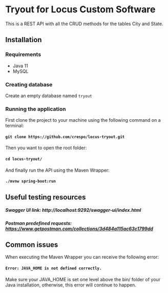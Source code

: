 # Tryout for Locus Custom Software
This is a REST API with all the CRUD methods for the tables City and State.

## Installation

### Requirements
- Java 11
- MySQL

### Creating database
Create an empty database named `tryout`
### Running the application
First clone the project to your machine using the following command on a terminal:
#### ```git clone https://github.com/crespo/locus-tryout.git```
Then you want to open the root folder:
#### ```cd locus-tryout/```
And finally run the API using the Maven Wrapper:
#### ```./mvnw spring-boot:run```
## Useful testing resources
##### Swagger UI link: http://localhost:9292/swagger-ui/index.html
##### Postman predefined requests: https://www.getpostman.com/collections/3d484a115ac63c1799dd
## Common issues
When executing the Maven Wrapper you can receive the following error:
#### ```Error: JAVA_HOME is not defined correctly.```
Make sure your JAVA_HOME is set one level above the bin/ folder of your Java installation, otherwise, this error will continue to happen.
